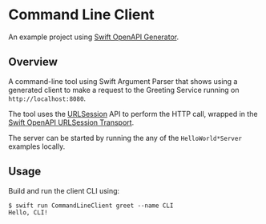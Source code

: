 # Command Line Client

An example project using [Swift OpenAPI Generator](https://github.com/apple/swift-openapi-generator).

## Overview

A command-line tool using Swift Argument Parser that shows using a generated client to make a request to the Greeting Service running on `http://localhost:8080`.

The tool uses the [URLSession](https://developer.apple.com/documentation/foundation/urlsession) API to perform the HTTP call, wrapped in the [Swift OpenAPI URLSession Transport](https://github.com/apple/swift-openapi-urlsession).

The server can be started by running the any of the `HelloWorld*Server` examples locally.

## Usage

Build and run the client CLI using:

```
$ swift run CommandLineClient greet --name CLI
Hello, CLI!
```
